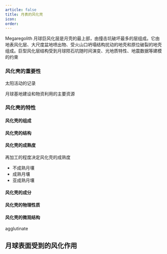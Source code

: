 ```yaml
---
article: false
title: 月表的风化壳
icon: 
order:
---
```

Megaregolith
月球巨风化层是月壳的最上部，由撞击坑破坏最多的层组成。它由地表风化层、大尺度盆地喷出物、受火山口坍塌结构扰动的地壳和原位破裂的地壳组成。巨型风化层结构受到月球陨石坑随时间演变、光地质特性、地震数据等建模的约束

### 风化壳的重要性

太阳活动的记录

月球基地建设和物资利用的主要资源


### 风化壳的特性
#### 风化壳的组成
#### 风化壳的结构

#### 风化壳的成熟度

再加工的程度决定风化壳的成熟度
- 不成熟月壤
- 成熟月壤
- 亚成熟月壤

#### 风化壳的成分

#### 风化壳的物理性质
#### 风化壳的微观结构
agglutinate

## 月球表面受到的风化作用
